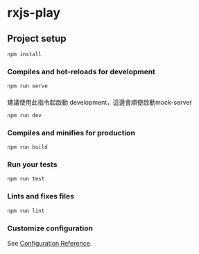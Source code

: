 # rxjs-play

## Project setup
```
npm install
```

### Compiles and hot-reloads for development
```
npm run serve
```
####  
建議使用此指令起啟動 development，這邊會順便啟動mock-server
```
npm run dev
```

### Compiles and minifies for production
```
npm run build
```

### Run your tests
```
npm run test
```

### Lints and fixes files
```
npm run lint
```

### Customize configuration
See [Configuration Reference](https://cli.vuejs.org/config/).
